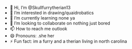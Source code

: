 - 👋 Hi, I’m @Skullfurrytherian13
- 👀 I’m interested in drawing/quaidrobatics
- 🌱 I’m currently learning none ya
- 💞️ I’m looking to collaborate on nothing just bored
- 📫 How to reach me outlook
- 😄 Pronouns: .she her
- ⚡ Fun fact: im a furry and a therian living in north carolina

<!---
Skullfurrytherian13/Skullfurrytherian13 is a ✨ special ✨ repository because its `README.md` (this file) appears on your GitHub profile.
You can click the Preview link to take a look at your changes.
--->

